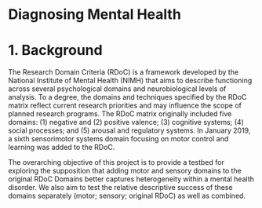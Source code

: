 # Diagnosing Mental Health

# 1. Background

The Research Domain Criteria (RDoC) is a framework developed by the National Institute of Mental Health (NIMH) that aims to describe functioning across several psychological domains and neurobiological levels of analysis. To a degree, the domains and techniques specified by the RDoC matrix reflect current research priorities and may influence the scope of planned research programs. The RDoC matrix originally included five domains: (1) negative and (2) positive valence; (3) cognitive systems; (4) social processes; and (5) arousal and regulatory systems. In January 2019, a sixth sensorimotor systems domain focusing on motor control and learning was added to the RDoC.


The overarching objective of this project is to provide a testbed for exploring the supposition that adding motor and sensory domains to the original RDoC Domains better captures heterogeneity within a mental health disorder. We also aim to test the relative descriptive success of these domains separately (motor; sensory; original RDoC) as well as combined.






